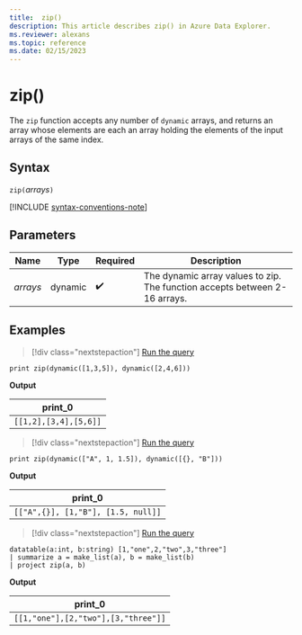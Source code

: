 ```yaml
---
title:  zip()
description: This article describes zip() in Azure Data Explorer.
ms.reviewer: alexans
ms.topic: reference
ms.date: 02/15/2023
---
```

# zip()

The `zip` function accepts any number of `dynamic` arrays, and returns an
array whose elements are each an array holding the elements of the input
arrays of the same index.

## Syntax

`zip(`*arrays*`)`

[!INCLUDE [syntax-conventions-note](../../includes/syntax-conventions-note.md)]

## Parameters

| Name | Type | Required | Description |
|--|--|--|--|
| *arrays* | dynamic |  :heavy_check_mark: | The dynamic array values to zip. The function accepts between 2-16 arrays.|

## Examples

> [!div class="nextstepaction"]
> <a href="https://dataexplorer.azure.com/clusters/help/databases/Samples?query=H4sIAAAAAAAAAysoyswrUajKLNBIqcxLzM1M1og21DHWMY3V1FGAixjpmOiYxWpqAgB4H4QJLQAAAA==" target="_blank">Run the query</a>

```kusto
print zip(dynamic([1,3,5]), dynamic([2,4,6]))
```

**Output** 

|print_0|
|--|
|`[[1,2],[3,4],[5,6]]`|

> [!div class="nextstepaction"]
> <a href="https://dataexplorer.azure.com/clusters/help/databases/Samples?query=H4sIAAAAAAAAAysoyswrUajKLNBIqcxLzM1M1ohWclTSUTAEIj3TWE0dBbh4da2OgpKTUqymJgDjejoyNQAAAA==" target="_blank">Run the query</a>

```kusto
print zip(dynamic(["A", 1, 1.5]), dynamic([{}, "B"]))
```

**Output** 

|print_0|
|--|
|`[["A",{}], [1,"B"], [1.5, null]]`|

> [!div class="nextstepaction"]
> <a href="https://dataexplorer.azure.com/clusters/help/databases/Samples?query=H4sIAAAAAAAAA0tJLAHCpJxUjUSrzLwSHYUkq+KSosy8dE2FaEMdpfy8VCUdIx2lkvJ8JR1jIJ1RlJqqFMvLVaNQXJqbm1iUWZWqkKhgq5CbmJ0an5NZXKKRqAk0BEUkSROkvqAoPys1uUShKrNAIxGoRBMADfxJ3HsAAAA=" target="_blank">Run the query</a>

```kusto
datatable(a:int, b:string) [1,"one",2,"two",3,"three"]
| summarize a = make_list(a), b = make_list(b)
| project zip(a, b)
```

**Output** 

|print_0|
|--|
|`[[1,"one"],[2,"two"],[3,"three"]]`|
